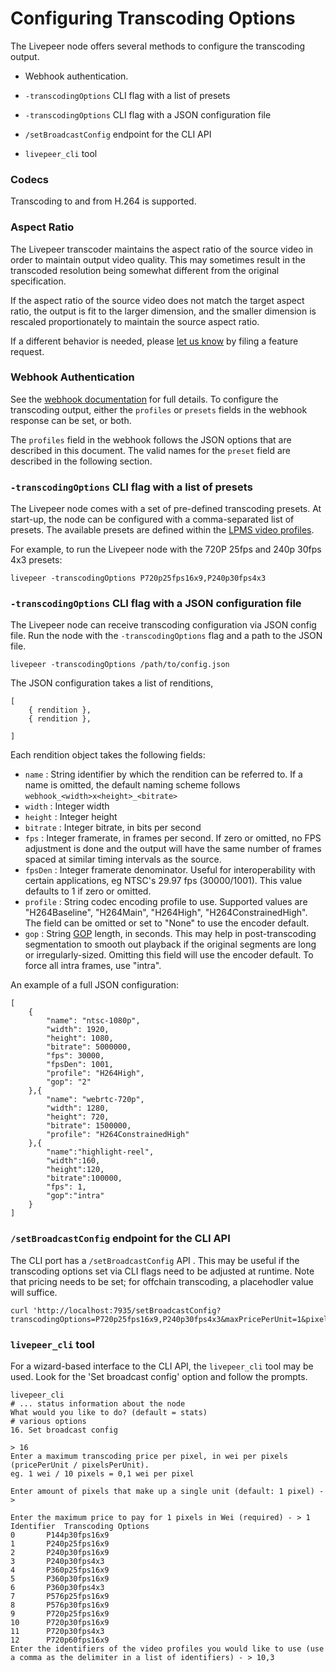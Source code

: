 # Configuring Transcoding Options

The Livepeer node offers several methods to configure the transcoding output.

* Webhook authentication.

* `-transcodingOptions` CLI flag with a list of presets

* `-transcodingOptions` CLI flag with a JSON configuration file

* `/setBroadcastConfig` endpoint for the CLI API

* `livepeer_cli` tool

### Codecs

Transcoding to and from H.264 is supported.

### Aspect Ratio

The Livepeer transcoder maintains the aspect ratio of the source video in order to maintain output video quality. This may sometimes result in the transcoded resolution being somewhat different from the original specification.

 If the aspect ratio of the source video does not match the target aspect ratio, the output is fit to the larger dimension, and the smaller dimension is rescaled proportionately to maintain the source aspect ratio.

If a different behavior is needed, please [let us know](https://github.com/livepeer/go-livepeer/issues/new?template=feature_request.md) by filing a feature request.

### Webhook Authentication

See the [webhook documentation](rtmpwebhookauth.md) for full details. To configure the transcoding output, either the `profiles` or `presets` fields in the webhook response can be set, or both.

The `profiles` field in the webhook follows the JSON options that are described in this document. The valid names for the `preset` field are described in the following section.

### `-transcodingOptions` CLI flag with a list of presets

The Livepeer node comes with a set of pre-defined transcoding presets. At start-up, the node can be configured with a comma-separated list of presets. The available presets are defined within the [LPMS video profiles](https://github.com/livepeer/lpms/blob/master/ffmpeg/videoprofile.go#L60-L92).


For example, to run the Livepeer node with the 720P 25fps and 240p 30fps 4x3 presets:

```
livepeer -transcodingOptions P720p25fps16x9,P240p30fps4x3
```

### `-transcodingOptions` CLI flag with a JSON configuration file

The Livepeer node can receive transcoding configuration via JSON config file. Run the node with the `-transcodingOptions` flag and a path to the JSON file.

```
livepeer -transcodingOptions /path/to/config.json
```

The JSON configuration takes a list of renditions,
```
[
    { rendition },
    { rendition },

]
```

Each rendition object takes the following fields:

* `name`  : String identifier by which the rendition can be referred to. If
  a name is omitted, the default naming scheme follows `webhook_<width>x<height>_<bitrate>`
* `width` : Integer width
* `height` : Integer height
* `bitrate` : Integer bitrate, in bits per second
* `fps` : Integer framerate, in frames per second. If zero or omitted, no FPS
  adjustment is done and the output will have the same number of frames spaced
at similar timing intervals as the source.
* `fpsDen` : Integer framerate denominator. Useful for interoperability with
  certain applications, eg NTSC's 29.97 fps (30000/1001). This value defaults to 1 if zero or omitted.
* `profile` : String codec encoding profile to use. Supported values are
  "H264Baseline", "H264Main", "H264High", "H264ConstrainedHigh". The field can
be omitted or set to "None" to use the encoder default.
* `gop` : String [GOP](https://en.wikipedia.org/wiki/Group_of_pictures) length,
  in seconds. This may help in post-transcoding segmentation to smooth out
playback if the original segments are long or irregularly-sized. Omitting this
field will use the encoder default. To force all intra frames, use "intra".

An example of a full JSON configuration:

```
[
    {
        "name": "ntsc-1080p",
        "width": 1920,
        "height": 1080,
        "bitrate": 5000000,
        "fps": 30000,
        "fpsDen": 1001,
        "profile": "H264High",
        "gop": "2"
    },{
        "name": "webrtc-720p",
        "width": 1280,
        "height": 720,
        "bitrate": 1500000,
        "profile": "H264ConstrainedHigh"
    },{
        "name":"highlight-reel",
        "width":160,
        "height":120,
        "bitrate":100000,
        "fps": 1,
        "gop":"intra"
    }
]
```


### `/setBroadcastConfig` endpoint for the CLI API

The CLI port has a `/setBroadcastConfig` API . This may be useful if the transcoding options set via CLI flags need to be adjusted at runtime. Note that pricing needs to be set; for offchain transcoding, a placehodler value will suffice.

```
curl 'http://localhost:7935/setBroadcastConfig?transcodingOptions=P720p25fps16x9,P240p30fps4x3&maxPricePerUnit=1&pixelsPerUnit=1'
```

### `livepeer_cli` tool

For a wizard-based interface to the CLI API, the `livepeer_cli` tool may be used. Look for the 'Set broadcast config' option and follow the prompts.

```
livepeer_cli
# ... status information about the node
What would you like to do? (default = stats)
# various options
16. Set broadcast config

> 16
Enter a maximum transcoding price per pixel, in wei per pixels (pricePerUnit / pixelsPerUnit).
eg. 1 wei / 10 pixels = 0,1 wei per pixel

Enter amount of pixels that make up a single unit (default: 1 pixel) - >

Enter the maximum price to pay for 1 pixels in Wei (required) - > 1
Identifier	Transcoding Options
0		P144p30fps16x9
1		P240p25fps16x9
2		P240p30fps16x9
3		P240p30fps4x3
4		P360p25fps16x9
5		P360p30fps16x9
6		P360p30fps4x3
7		P576p25fps16x9
8		P576p30fps16x9
9		P720p25fps16x9
10		P720p30fps16x9
11		P720p30fps4x3
12		P720p60fps16x9
Enter the identifiers of the video profiles you would like to use (use a comma as the delimiter in a list of identifiers) - > 10,3

```

